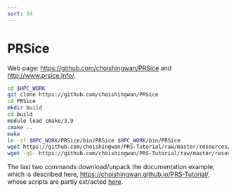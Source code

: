 ```yaml
---
sort: 34
---
```


# PRSice

Web page: https://github.com/choishingwan/PRSice and http://www.prsice.info/.

```bash
cd $HPC_WORK
git clone https://github.com/choishingwan/PRSice
cd PRSice
mkdir build
cd build
module load cmake/3.9
cmake ..
make
ln -sf $HPC_WORK/PRSice/bin/PRSice $HPC_WORK/bin/PRSice
wget https://github.com/choishingwan/PRS-Tutorial/raw/master/resources/GIANT.height.gz
wget -qO- https://github.com/choishingwan/PRS-Tutorial/raw/master/resources/EUR.zip | jar xv
```

The last two commands download/unpack the documentation example, which is described here, https://choishingwan.github.io/PRS-Tutorial/, whose scripts are partly extracted [here](files/pgs.sh).
